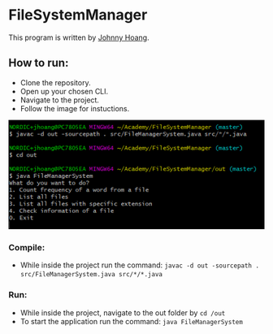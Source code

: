 # FileSystemManager

This program is written by [Johnny Hoang](https://github.com/flaakan).

## How to run:
* Clone the repository.
* Open up your chosen CLI.
* Navigate to the project.
* Follow the image for instuctions.

![](/instructions.png)

### Compile:
* While inside the project run the command: `javac -d out -sourcepath . src/FileManagerSystem.java src/*/*.java`

### Run:
* While inside the project, navigate to the out folder by `cd /out`
* To start the application run the command: `java FileManagerSystem`
